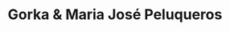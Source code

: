 ---
title: "Gorka & Maria José Peluqueros"
url: /sevilla/gorka-und-maria-jose-peluqueros/
shop: peluquería
---